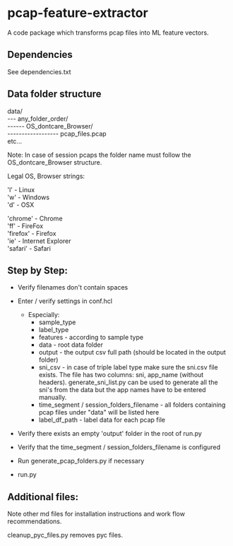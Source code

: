 # pcap-feature-extractor

A code package which transforms pcap files into ML feature vectors.

## Dependencies

See dependencies.txt

## Data folder structure

data/  
  --- any_folder_order/  
    ------ OS_dontcare_Browser/  
      ------------------ pcap_files.pcap  
etc...

Note: In case of session pcaps the folder name must follow the  
OS_dontcare_Browser structure.

Legal OS, Browser strings:

'l' - Linux  
'w' - Windows  
'd' - OSX  

'chrome' - Chrome  
'ff' - FireFox  
'firefox' - Firefox  
'ie' - Internet Explorer  
'safari' - Safari  


## Step by Step:

* Verify filenames don't contain spaces
* Enter / verify settings in conf.hcl
  * Especially:
    * sample_type
    * label_type
    * features - according to sample type
    * data - root data folder
    * output - the output csv full path (should be located in the output folder)
    * sni_csv - in case of triple label type make sure the sni.csv file exists.
                The file has two columns: sni, app_name (without headers).
                generate_sni_list.py can be used to generate all the sni's
                from the data but the app names have to be entered manually.
    * time_segment / session_folders_filename - all folders containing pcap
                                                files under "data" will be
                                                listed here
    * label_df_path - label data for each pcap file
* Verify there exists an empty 'output' folder in the root of run.py
* Verify that the time_segment / session_folders_filename is configured
* Run generate_pcap_folders.py if necessary

* run.py


## Additional files:

Note other md files for installation instructions and work flow recommendations.  

cleanup_pyc_files.py removes pyc files.  
